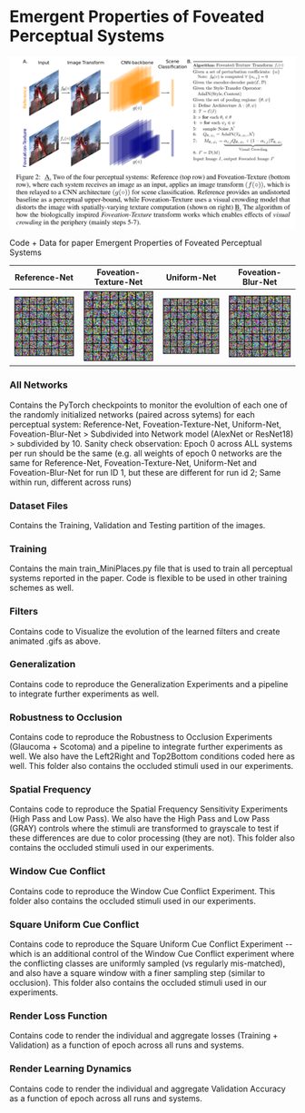 # Emergent Properties of Foveated Perceptual Systems

<img src="https://github.com/ArturoDeza/EmergentProperties/blob/main/Summary_Figure.png" width="1024">

Code + Data for paper Emergent Properties of Foveated Perceptual Systems


| Reference-Net | Foveation-Texture-Net | Uniform-Net | Foveation-Blur-Net |  
| :-: | :-: | :-: | :-: |
| <img src="https://github.com/ArturoDeza/EmergentProperties/blob/main/Reference-Net_Evolution.gif" width="128"> | <img src="https://github.com/ArturoDeza/EmergentProperties/blob/main/Foveation-Texture-Net_Evolution.gif" width="128"> | <img src="https://github.com/ArturoDeza/EmergentProperties/blob/main/Uniform-Net_Evolution.gif" width="128"> | <img src="https://github.com/ArturoDeza/EmergentProperties/blob/main/Foveation-Blur-Net_Evolution.gif" width="128"> |


### All Networks
Contains the PyTorch checkpoints to monitor the evolultion of each one of the randomly initialized networks (paired across sytems) for each perceptual system: Reference-Net, Foveation-Texture-Net, Uniform-Net, Foveation-Blur-Net > Subdivided into Network model (AlexNet or ResNet18) > subdivided by 10. Sanity check observation: Epoch 0 across ALL systems per run should be the same (e.g. all weights of epoch 0 networks are the same for Reference-Net, Foveation-Texture-Net, Uniform-Net and Foveation-Blur-Net for run ID 1, but these are different for run id 2; Same within run, different across runs)

### Dataset Files
Contains the Training, Validation and Testing partition of the images.

### Training
Contains the main train_MiniPlaces.py file that is used to train all perceptual systems reported in the paper. Code is flexible to be used in other training schemes as well.

### Filters
Contains code to Visualize the evolution of the learned filters and create animated .gifs as above.

### Generalization
Contains code to reproduce the Generalization Experiments and a pipeline to integrate further experiments as well.

### Robustness to Occlusion
Contains code to reproduce the Robustness to Occlusion Experiments (Glaucoma + Scotoma) and a pipeline to integrate further experiments as well. We also have the Left2Right and Top2Bottom conditions coded here as well. This folder also contains the occluded stimuli used in our experiments.

### Spatial Frequency
Contains code to reproduce the Spatial Frequency Sensitivity Experiments (High Pass and Low Pass). We also have the High Pass and Low Pass (GRAY) controls where the stimuli are transformed to grayscale to test if these differences are due to color processing (they are not). This folder also contains the occluded stimuli used in our experiments.

### Window Cue Conflict
Contains code to reproduce the Window Cue Conflict Experiment. This folder also contains the occluded stimuli used in our experiments.

### Square Uniform Cue Conflict
Contains code to reproduce the Square Uniform Cue Conflict Experiment -- which is an additional control of the Window Cue Conflict experiment where the conflicting classes are uniformly sampled (vs regularly mis-matched), and also have a square window with a finer sampling step (similar to occlusion). This folder also contains the occluded stimuli used in our experiments.

### Render Loss Function
Contains code to render the individual and aggregate losses (Training + Validation) as a function of epoch across all runs and systems.

### Render Learning Dynamics
Contains code to render the individual and aggregate Validation Accuracy as a function of epoch across all runs and systems.
